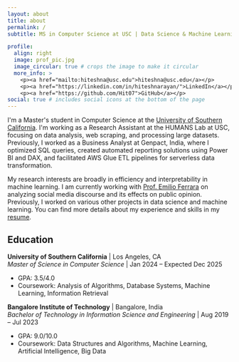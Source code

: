 ```yaml
---
layout: about
title: about
permalink: /
subtitle: MS in Computer Science at USC | Data Science & Machine Learning Enthusiast

profile:
  align: right
  image: prof_pic.jpg
  image_circular: true # crops the image to make it circular
  more_info: >
    <p><a href="mailto:hiteshna@usc.edu">hiteshna@usc.edu</a></p>
    <p><a href="https://linkedin.com/in/hiteshnarayan/">LinkedIn</a></p>
    <p><a href="https://github.com/Hit07">GitHub</a></p>
social: true # includes social icons at the bottom of the page
---
```


I'm a Master's student in Computer Science at the [University of Southern California](https://www.usc.edu/). I'm working as a Research Assistant at the HUMANS Lab at USC, focusing on data analysis, web scraping, and processing large datasets. Previously, I worked as a Business Analyst at Genpact, India, where I optimized SQL queries, created automated reporting solutions using Power BI and DAX, and facilitated AWS Glue ETL pipelines for serverless data transformation.

My research interests are broadly in efficiency and interpretability in machine learning. I am currently working with [Prof. Emilio Ferrara](https://www.emilio.ferrara.name/) on analyzing social media discourse and its effects on public opinion. Previously, I worked on various other projects in data science and machine learning. You can find more details about my experience and skills in my [resume](/assets/pdf/Narayana_Hitesh.pdf).

## Education

**University of Southern California** | Los Angeles, CA  
*Master of Science in Computer Science* | Jan 2024 – Expected Dec 2025

- GPA: 3.5/4.0
- Coursework: Analysis of Algorithms, Database Systems, Machine Learning, Information Retrieval

**Bangalore Institute of Technology** | Bangalore, India  
*Bachelor of Technology in Information Science and Engineering* | Aug 2019 – Jul 2023

- GPA: 9.0/10.0
- Coursework: Data Structures and Algorithms, Machine Learning, Artificial Intelligence, Big Data